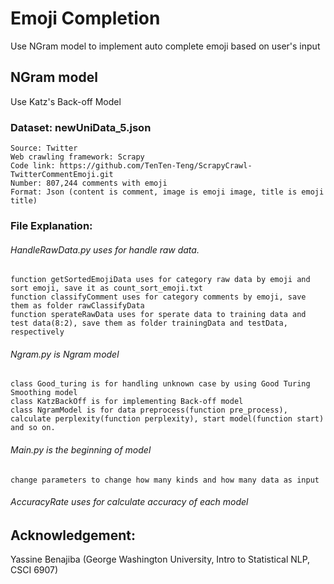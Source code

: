 # Emoji Completion
Use NGram model to implement auto complete emoji based on user's input

## NGram model
Use Katz's Back-off Model 
### Dataset: newUniData_5.json

	Source: Twitter
	Web crawling framework: Scrapy 
	Code link: https://github.com/TenTen-Teng/ScrapyCrawl-TwitterCommentEmoji.git
	Number: 807,244 comments with emoji
	Format: Json (content is comment, image is emoji image, title is emoji title)

### File Explanation: 
###### HandleRawData.py uses for handle raw data. 
	function getSortedEmojiData uses for category raw data by emoji and sort emoji, save it as count_sort_emoji.txt
	function classifyComment uses for category comments by emoji, save them as folder rawClassifyData
	function sperateRawData uses for sperate data to training data and test data(8:2), save them as folder trainingData and testData, respectively
 
###### Ngram.py is Ngram model
	class Good_turing is for handling unknown case by using Good Turing Smoothing model
	class KatzBackOff is for implementing Back-off model
	class NgramModel is for data preprocess(function pre_process), calculate perplexity(function perplexity), start model(function start) and so on.

###### Main.py is the beginning of model
	change parameters to change how many kinds and how many data as input

###### AccuracyRate uses for calculate accuracy of each model

## Acknowledgement:
Yassine Benajiba (George Washington University, Intro to Statistical NLP, CSCI 6907)

